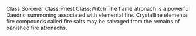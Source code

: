 Class;Sorcerer Class;Priest Class;Witch
The flame atronach is a powerful Daedric summoning associated with elemental fire. Crystalline elemental fire compounds called fire salts may be salvaged from the remains of banished fire atronachs.